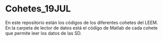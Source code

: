 # Cohetes_19JUL

En este repositorio están los códigos de los diferentes cohetes del LEEM.
En la carpeta de lector de datos está el código de Matlab de cada cohete que permite leer los datos de las SD.
